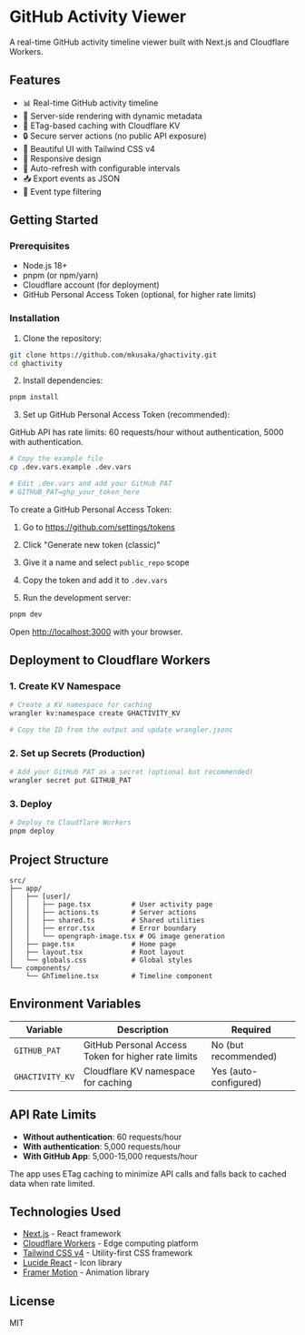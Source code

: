 # GitHub Activity Viewer

A real-time GitHub activity timeline viewer built with Next.js and Cloudflare Workers.

## Features

- 📊 Real-time GitHub activity timeline
- 🚀 Server-side rendering with dynamic metadata
- 💾 ETag-based caching with Cloudflare KV
- 🔒 Secure server actions (no public API exposure)
- 🎨 Beautiful UI with Tailwind CSS v4
- 📱 Responsive design
- 🔄 Auto-refresh with configurable intervals
- 📥 Export events as JSON
- 🎯 Event type filtering

## Getting Started

### Prerequisites

- Node.js 18+
- pnpm (or npm/yarn)
- Cloudflare account (for deployment)
- GitHub Personal Access Token (optional, for higher rate limits)

### Installation

1. Clone the repository:
```bash
git clone https://github.com/mkusaka/ghactivity.git
cd ghactivity
```

2. Install dependencies:
```bash
pnpm install
```

3. Set up GitHub Personal Access Token (recommended):

GitHub API has rate limits: 60 requests/hour without authentication, 5000 with authentication.

```bash
# Copy the example file
cp .dev.vars.example .dev.vars

# Edit .dev.vars and add your GitHub PAT
# GITHUB_PAT=ghp_your_token_here
```

To create a GitHub Personal Access Token:
1. Go to https://github.com/settings/tokens
2. Click "Generate new token (classic)"
3. Give it a name and select `public_repo` scope
4. Copy the token and add it to `.dev.vars`

4. Run the development server:
```bash
pnpm dev
```

Open [http://localhost:3000](http://localhost:3000) with your browser.

## Deployment to Cloudflare Workers

### 1. Create KV Namespace

```bash
# Create a KV namespace for caching
wrangler kv:namespace create GHACTIVITY_KV

# Copy the ID from the output and update wrangler.jsonc
```

### 2. Set up Secrets (Production)

```bash
# Add your GitHub PAT as a secret (optional but recommended)
wrangler secret put GITHUB_PAT
```

### 3. Deploy

```bash
# Deploy to Cloudflare Workers
pnpm deploy
```

## Project Structure

```
src/
├── app/
│   ├── [user]/
│   │   ├── page.tsx          # User activity page
│   │   ├── actions.ts        # Server actions
│   │   ├── shared.ts         # Shared utilities
│   │   ├── error.tsx         # Error boundary
│   │   └── opengraph-image.tsx # OG image generation
│   ├── page.tsx              # Home page
│   ├── layout.tsx            # Root layout
│   └── globals.css           # Global styles
└── components/
    └── GhTimeline.tsx        # Timeline component
```

## Environment Variables

| Variable | Description | Required |
|----------|-------------|----------|
| `GITHUB_PAT` | GitHub Personal Access Token for higher rate limits | No (but recommended) |
| `GHACTIVITY_KV` | Cloudflare KV namespace for caching | Yes (auto-configured) |

## API Rate Limits

- **Without authentication**: 60 requests/hour
- **With authentication**: 5,000 requests/hour
- **With GitHub App**: 5,000-15,000 requests/hour

The app uses ETag caching to minimize API calls and falls back to cached data when rate limited.

## Technologies Used

- [Next.js](https://nextjs.org/) - React framework
- [Cloudflare Workers](https://workers.cloudflare.com/) - Edge computing platform
- [Tailwind CSS v4](https://tailwindcss.com/) - Utility-first CSS framework
- [Lucide React](https://lucide.dev/) - Icon library
- [Framer Motion](https://www.framer.com/motion/) - Animation library

## License

MIT